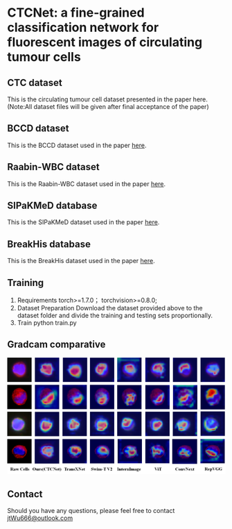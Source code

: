 # CTCNet: a fine-grained classification network for fluorescent images of circulating tumour cells

## CTC dataset
This is the circulating tumour cell dataset presented in the paper here.(Note:All dataset files will be given after final acceptance of the paper)
## BCCD dataset
This is the BCCD dataset used in the paper [here](https://github.com/shenggan/BCCD_Dataset "BCCD").
## Raabin-WBC dataset
This is the Raabin-WBC dataset used in the paper [here](https://raabindata.com/free-data/#double-labeled-croped-cells "Raabin").
## SIPaKMeD database
This is the SIPaKMeD dataset used in the paper [here](https://www.cs.uoi.gr/~marina/sipakmed.html "SIPaKMeD").
## BreakHis database
This is the BreakHis dataset used in the paper [here](https://www.kaggle.com/datasets/ambarish/breakhis?select=BreaKHis_v1 "BreakHis").
## Training
1. Requirements
   torch>=1.7.0；
   torchvision>=0.8.0;
2. Dataset Preparation
   Download the dataset provided above to the dataset folder and divide the training and testing sets proportionally.
3. Train
   python train.py
## Gradcam comparative 
![gradcam_false](result/gradcam_compare.jpg "gradcam")

## Contact
Should you have any questions, please feel free to contact jtWu666@outlook.com
